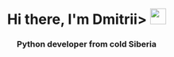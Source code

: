 <h1 align="center">Hi there, I'm Dmitrii>
<img src="https://github.com/blackcater/blackcater/raw/main/images/Hi.gif" height="32"/></h1>
<h3 align="center">Python developer from cold Siberia</h3>
